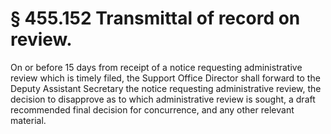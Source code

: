 # § 455.152   Transmittal of record on review.

On or before 15 days from receipt of a notice requesting administrative review which is timely filed, the Support Office Director shall forward to the Deputy Assistant Secretary the notice requesting administrative review, the decision to disapprove as to which administrative review is sought, a draft recommended final decision for concurrence, and any other relevant material. 





